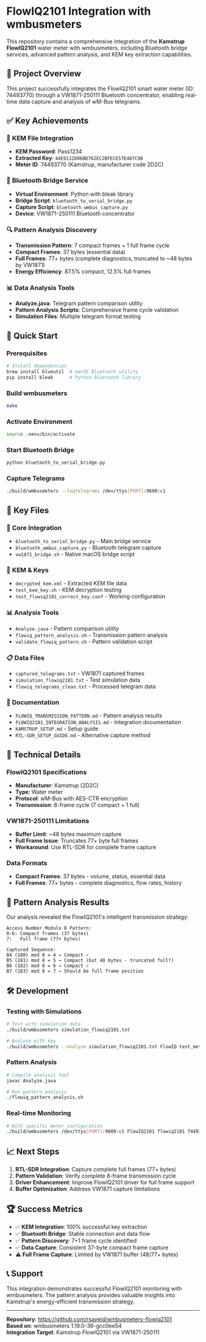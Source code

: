 # FlowIQ2101 Integration with wmbusmeters

This repository contains a comprehensive integration of the **Kamstrup FlowIQ2101** water meter with wmbusmeters, including Bluetooth bridge services, advanced pattern analysis, and KEM key extraction capabilities.

## 🎯 Project Overview

This project successfully integrates the FlowIQ2101 smart water meter (ID: 74493770) through a VW1871-250111 Bluetooth concentrator, enabling real-time data capture and analysis of wM-Bus telegrams.

## ✅ Key Achievements

### 🔐 **KEM File Integration**
- **KEM Password**: Pass1234
- **Extracted Key**: `44E9112D06BD762EC2BFECE57E487C9B`
- **Meter ID**: 74493770 (Kamstrup, manufacturer code 2D2C)

### 📡 **Bluetooth Bridge Service**
- **Virtual Environment**: Python with bleak library
- **Bridge Script**: `bluetooth_to_serial_bridge.py`
- **Capture Script**: `bluetooth_wmbus_capture.py`
- **Device**: VW1871-250111 Bluetooth concentrator

### 🔍 **Pattern Analysis Discovery**
- **Transmission Pattern**: 7 compact frames + 1 full frame cycle
- **Compact Frames**: 37 bytes (essential data)
- **Full Frames**: 77+ bytes (complete diagnostics, truncated to ~48 bytes by VW1871)
- **Energy Efficiency**: 87.5% compact, 12.5% full frames

### 📊 **Data Analysis Tools**
- **Analyze.java**: Telegram pattern comparison utility
- **Pattern Analysis Scripts**: Comprehensive frame cycle validation
- **Simulation Files**: Multiple telegram format testing

## 🚀 Quick Start

### Prerequisites
```bash
# Install dependencies
brew install blueutil  # macOS Bluetooth utility
pip install bleak      # Python Bluetooth library
```

### Build wmbusmeters
```bash
make
```

### Activate Environment
```bash
source .venv/bin/activate
```

### Start Bluetooth Bridge
```bash
python bluetooth_to_serial_bridge.py
```

### Capture Telegrams
```bash
./build/wmbusmeters --logtelegrams /dev/ttys[PORT]:9600:c1
```

## 📁 Key Files

### 🔧 **Core Integration**
- `bluetooth_to_serial_bridge.py` - Main bridge service
- `bluetooth_wmbus_capture.py` - Bluetooth telegram capture
- `vw1871_bridge.sh` - Native macOS bridge script

### 🔐 **KEM & Keys**
- `decrypted_kem.xml` - Extracted KEM file data
- `test_kem_key.sh` - KEM decryption testing
- `test_flowiq2101_correct_key.conf` - Working configuration

### 📊 **Analysis Tools**
- `Analyze.java` - Pattern comparison utility
- `flowiq_pattern_analysis.sh` - Transmission pattern analysis
- `validate_flowiq_pattern.sh` - Pattern validation script

### 📋 **Data Files**
- `captured_telegrams.txt` - VW1871 captured frames
- `simulation_flowiq2101.txt` - Test simulation data
- `flowiq_telegrams_clean.txt` - Processed telegram data

### 📖 **Documentation**
- `FLOWIQ_TRANSMISSION_PATTERN.md` - Pattern analysis results
- `FLOWIQ2101_INTEGRATION_ANALYSIS.md` - Integration documentation
- `KAMSTRUP_SETUP.md` - Setup guide
- `RTL-SDR_SETUP_GUIDE.md` - Alternative capture method

## 🔬 Technical Details

### FlowIQ2101 Specifications
- **Manufacturer**: Kamstrup (2D2C)
- **Type**: Water meter
- **Protocol**: wM-Bus with AES-CTR encryption
- **Transmission**: 8-frame cycle (7 compact + 1 full)

### VW1871-250111 Limitations
- **Buffer Limit**: ~48 bytes maximum capture
- **Full Frame Issue**: Truncates 77+ byte full frames
- **Workaround**: Use RTL-SDR for complete frame capture

### Data Formats
- **Compact Frames**: 37 bytes - volume, status, essential data
- **Full Frames**: 77+ bytes - complete diagnostics, flow rates, history

## 🎯 Pattern Analysis Results

Our analysis revealed the FlowIQ2101's intelligent transmission strategy:

```
Access Number Modulo 8 Pattern:
0-6: Compact frames (37 bytes)
7:   Full frame (77+ bytes)

Captured Sequence:
B4 (180) mod 8 = 4 → Compact ✓
B5 (181) mod 8 = 5 → Compact (but 48 bytes - truncated full?)
B6 (182) mod 8 = 6 → Compact ✓
B7 (183) mod 8 = 7 → Should be full frame position
```

## 🛠 Development

### Testing with Simulations
```bash
# Test with simulation data
./build/wmbusmeters simulation_flowiq2101.txt

# Analyze with key
./build/wmbusmeters --analyze simulation_flowiq2101.txt FlowIQ test_meter 74493770 44E9112D06BD762EC2BFECE57E487C9B
```

### Pattern Analysis
```bash
# Compile analysis tool
javac Analyze.java

# Run pattern analysis
./flowiq_pattern_analysis.sh
```

### Real-time Monitoring
```bash
# With specific meter configuration
./build/wmbusmeters /dev/ttys[PORT]:9600:c1 FlowIQ2101 flowiq2101 74493770 44E9112D06BD762EC2BFECE57E487C9B
```

## 📈 Next Steps

1. **RTL-SDR Integration**: Capture complete full frames (77+ bytes)
2. **Pattern Validation**: Verify complete 8-frame transmission cycle
3. **Driver Enhancement**: Improve FlowIQ2101 driver for full frame support
4. **Buffer Optimization**: Address VW1871 capture limitations

## 🏆 Success Metrics

- ✅ **KEM Integration**: 100% successful key extraction
- ✅ **Bluetooth Bridge**: Stable connection and data flow
- ✅ **Pattern Discovery**: 7+1 frame cycle identified
- ✅ **Data Capture**: Consistent 37-byte compact frame capture
- ⚠️ **Full Frame Capture**: Limited by VW1871 buffer (48/77+ bytes)

## 📞 Support

This integration demonstrates successful FlowIQ2101 monitoring with wmbusmeters. The pattern analysis provides valuable insights into Kamstrup's energy-efficient transmission strategy.

---

**Repository**: https://github.com/rsayeid/wmbusmeters-flowiq2101  
**Based on**: wmbusmeters 1.19.0-36-gcc0ee54  
**Integration Target**: Kamstrup FlowIQ2101 via VW1871-250111
